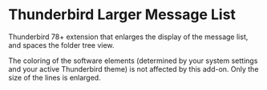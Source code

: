 # Thunderbird Larger Message List
Thunderbird 78+ extension that enlarges the display of the message list, and spaces the folder tree view.

The coloring of the software elements (determined by your system settings and your active Thunderbird theme) is not affected by this add-on. Only the size of the lines is enlarged.

